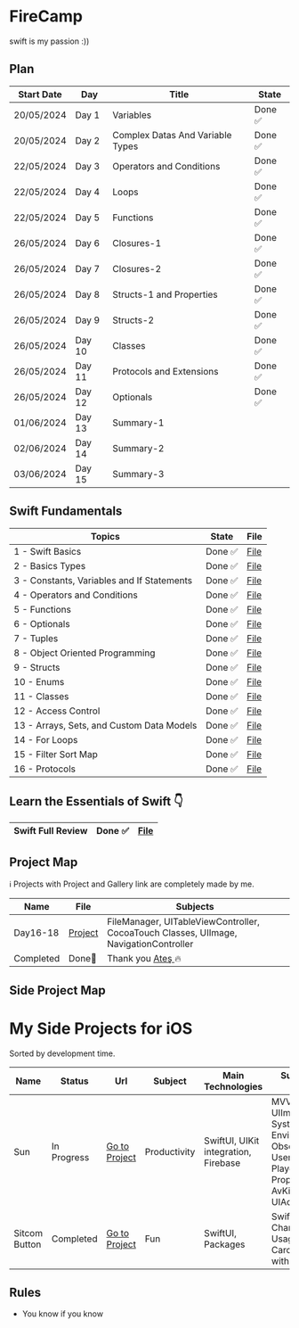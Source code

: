 # FireCamp
swift is my passion :))

## Plan

| Start Date | Day | Title                              | State         | 
|------------|-----|------------------------------------| ------------- | 
| 20/05/2024 | Day 1 |Variables | Done ✅  |
| 20/05/2024 | Day 2 |Complex Datas And Variable Types | Done ✅  |
| 22/05/2024 | Day 3 |Operators and Conditions |  Done ✅ |
| 22/05/2024 | Day 4 |Loops | Done ✅ |
| 22/05/2024 | Day 5 |Functions |Done ✅ |
| 26/05/2024 | Day 6 |Closures-1 | Done ✅|
| 26/05/2024 | Day 7 |Closures-2| Done ✅  |
| 26/05/2024 | Day 8 |Structs-1 and Properties | Done ✅|
| 26/05/2024 | Day 9 |Structs-2 | Done ✅|
| 26/05/2024 | Day 10 |Classes | Done ✅|
| 26/05/2024 | Day 11 |Protocols and Extensions | Done ✅|
| 26/05/2024 | Day 12 |Optionals |Done ✅ |
| 01/06/2024 | Day 13 |Summary-1| |
| 02/06/2024 | Day 14 |Summary-2 |   |
| 03/06/2024 | Day 15 |Summary-3 | |

## Swift Fundamentals
| Topics                                       | State         | File          | 
| -------------------------------------------- | ------------- | ------------- | 
|  1 - Swift Basics                            | Done ✅       | <a href = "https://github.com/japsadev/FireCamp/blob/c0ed7b23dc46d7556c2ea2b24a36be94c8906f8d/SwiftBasics.md"> File </a> |
|  2 - Basics Types                            | Done ✅       | <a href = "https://github.com/japsadev/FireCamp/blob/bed85aa3d956cd9d218e1f05aa60fb523e64b898/BasicTypes.md"> File </a> |
|  3 - Constants, Variables and If Statements  | Done ✅       | <a href = "https://github.com/japsadev/FireCamp/blob/c7d56b8eaf350d42b9d18d8f75c04aea0bb0bb55/ConstantVariableAndIfStatements.md"> File </a> |
|  4 - Operators and Conditions                | Done ✅       | <a href = "https://github.com/japsadev/FireCamp/blob/6fc121c48653432d464138967e61bfd7616d5c30/OperatorsAndConditions.md"> File </a> |
|  5 - Functions                               | Done ✅       | <a href = "https://github.com/japsadev/FireCamp/blob/2441451a5d491401cd353989e98403dd3654de5c/Functions.md"> File </a> |
|  6 - Optionals                               | Done ✅       | <a href = "https://github.com/japsadev/FireCamp/blob/28f5f21b438fffb7a5e60283895ed75e3813e953/Optionals.md"> File </a> |
|  7 - Tuples                                  | Done ✅       | <a href = "https://github.com/japsadev/FireCamp/blob/9432d61e1f7dedf3146ac11848198cd42bed567a/Tuples.md"> File </a> |
|  8 - Object Oriented Programming             | Done ✅       | <a href = "https://github.com/japsadev/FireCamp/blob/c43087fa9b7fd2c78a8ac4bf6b6ea51eb87c46ba/ObjectOrientedProgramming.md"> File </a> |
|  9 - Structs                                 | Done ✅       | <a href = "https://github.com/japsadev/FireCamp/blob/628b7f64ef592b74ad03e74762228e630e054a44/Structs.md"> File </a> |
|  10 - Enums                                  | Done ✅       | <a href = "https://github.com/japsadev/FireCamp/blob/fd0bd9f151d5ce7adf588c2b7c2d894bcaa17318/Enums.md"> File </a> |
|  11 - Classes                                | Done ✅       | <a href = "https://github.com/japsadev/FireCamp/blob/d0fb76d61f23ec72c4b855813f32ad6912638a09/Classes.md"> File </a> |
|  12 - Access Control                         | Done ✅       | <a href = "https://github.com/japsadev/FireCamp/blob/fa88a8cc9b7cac2be456ae6926cdb995eb5e1a84/AccessControl.md"> File </a> |
|  13 - Arrays, Sets, and Custom Data Models   | Done ✅       | <a href = "https://github.com/japsadev/FireCamp/blob/036392ae68f7f964f6046463bbbc1002436c89ab/Arrays.md"> File </a> |
|  14 - For Loops                              | Done ✅       | <a href = "https://github.com/japsadev/FireCamp/blob/693484cd9bcbcdecc97910ba2ce69b6f6d397b37/ForLoops.md"> File </a> |
|  15 - Filter Sort Map                        | Done ✅       | <a href = "https://github.com/japsadev/FireCamp/blob/701a17a0fd3720f92714c5442b63d1861c1baebd/Filter%20Sort%20Map.md"> File </a> |
|  16 - Protocols                              | Done ✅       | <a href = ""> File </a> |

## Learn the Essentials of Swift 👇
| Swift Full Review                            | Done ✅       | <a href = ""> File </a>  | 
| -------------------------------------------- | ------------- | ------------- | 

## Project Map
ℹ️ Projects with Project and Gallery link are completely made by me.

| Name | File | Subjects |
| ---- | ---- | -------- |
| Day16-18 | <a href="https://github.com/japsadev/SitcomButton"> Project </a>| FileManager, UITableViewController, CocoaTouch Classes, UIImage, NavigationController |
| Completed | Done🎉 | Thank you <a href = "https://github.com/devmehmetates"> Ateş </a> 🔥|

## Side Project Map

# My Side Projects for iOS
Sorted by development time.

| Name | Status | Url | Subject | Main Technologies | Sub Technologies or Target |
| ---- | ------ | --- | ------- | ----------------- | ---------------- |
| Sun | In Progress |  <a href="https://github.com/japsadev/SitcomButton">Go to Project</a> | Productivity | SwiftUI, UIKit integration, Firebase | MVVM, WebKit, UIImagePicker, Auth-System, EnvironmentObjects, ObservedObjects, UserDefaults, Video-Player, Pure iOS Properties, Unit Tests, AvKit, 3D Touch, UIActitivityViewController |
| Sitcom Button | Completed | <a href="https://github.com/japsadev/SitcomButton">Go to Project</a> | Fun | SwiftUI, Packages | SwiftUI Animations, Charts, Custom-API Usage, 3D Touch, Carousel Views(Made with Native SwiftUI)|

## Rules

+ You know if you know
